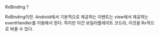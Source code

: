 RxBinding ?

RxBinding이란. Android에서 기본적으로 제공하는 이벤트는 view에서 제공하는 eventHandler를 이용해서 한다. 하지만 이건 보일러플레이트 코드라, 이것을 Rx적으로 바꿀 수 있다.